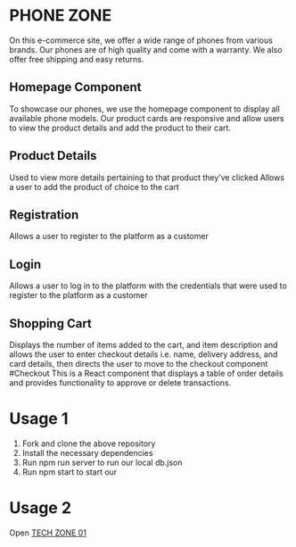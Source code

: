 # PHONE ZONE
On this e-commerce site, we offer a wide range of phones from various brands. Our phones are of high quality and come with a warranty. We also offer free shipping and easy returns.

## Homepage Component
To showcase our phones, we use the homepage component to display all available phone models. Our product cards are responsive and allow users to view the product details and add the product to their cart.
## Product Details
Used to view more details pertaining to that product they’ve clicked
Allows a user to add the product of choice to the cart
## Registration
Allows a user to register to the platform as a customer
## Login
Allows a user to log in to the platform with the credentials that were used to register to the platform as a customer
## Shopping Cart
Displays the  number of items added to the cart, and item description and allows the user to enter checkout details i.e. name, delivery address, and card details, then directs the user to move to the checkout component
#Checkout
This is a React component that displays a table of order details and provides functionality to approve or delete transactions.


# Usage 1
1. Fork and clone the above repository
2. Install the necessary dependencies
3. Run npm run server to run our local db.json
4. Run npm start to start our 

# Usage 2
Open [TECH ZONE 01](https://tech-zone01-t535.vercel.app/)



